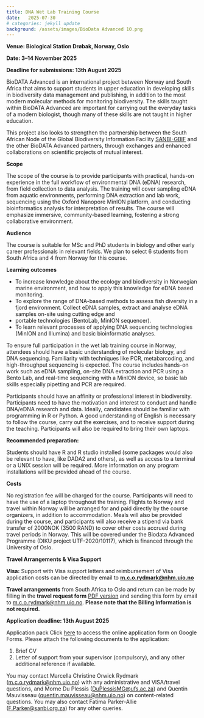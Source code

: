 ```yaml
---
title: DNA Wet Lab Training Course
date:   2025-07-30
# categories: jekyll update
background: /assets/images/BioData Advanced 10.png
---
```


**Venue: Biological Station Drøbak, Norway, Oslo**

**Date: 3–14 November 2025**

**Deadline for submissions: 13th August 2025**

BioDATA Advanced is an international project between Norway and South Africa that aims to support students in upper education in developing skills in biodiversity data management and publishing,
in addition to the most modern molecular methods for monitoring biodiversity. The skills taught within BioDATA Advanced are important for carrying out the everyday tasks of a modern biologist,
though many of these skills are not taught in higher education. 

This project also looks to strengthen the partnership between the South African Node of the 
Global Biodiversity Information Facility [SANBI-GBIF](https://www.sanbi-gbif.org/) and the other BioDATA Advanced partners, through exchanges and 
enhanced collaborations on scientific projects of mutual interest.

**Scope**

The scope of the course is to provide participants with practical, hands-on experience in the full workflow of environmental DNA (eDNA) research, from field collection to data analysis. 
The training will cover sampling eDNA from aquatic environments, performing DNA extraction and lab work, sequencing using the Oxford Nanopore MinION platform, and conducting bioinformatics analysis 
for interpretation of results. The course will emphasize immersive, community-based learning, fostering a strong collaborative environment.

**Audience**

The course is suitable for MSc and PhD students in biology and other early career professionals in relevant fields. We plan to select 6 students from South Africa and 4 from Norway for this course.

**Learning outcomes**

- To increase knowledge about the ecology and biodiversity in Norwegian marine environment, and how to apply this knowledge for eDNA based monitoring.
- To explore the range of DNA-based methods to assess fish diversity in a fjord environment. Collect eDNA samples, extract and analyse eDNA samples on-site using cutting edge and
- portable technologies (BentoLab, MinION sequencer).
- To learn relevant processes of applying DNA sequencing technologies (MinION and IIlumina) and basic bioinformatic analyses.

To ensure full participation in the wet lab training course in Norway, attendees should have a basic understanding of molecular biology, and DNA sequencing. Familiarity with techniques like
PCR, metabarcoding, and high-throughput sequencing is expected. The course includes hands-on work such as eDNA sampling, on-site DNA extraction and PCR using a Bento Lab, and 
real-time sequencing with a MinION device, so basic lab skills especially pipetting and PCR are required.

Participants should have an affinity or professional interest in biodiversity. Participants need to have the motivation and interest to conduct and handle DNA/eDNA research and data. Ideally, candidates should be familiar with programming in R or Python. A good understanding of English is necessary to follow the course, carry out the exercises, and to receive support during the teaching. Participants will also be required to bring their own laptops.

**Recommended preparation:**

Students should have R and R studio installed (some packages would also be relevant to have, like DADA2 and others), as well as access to a terminal or a UNIX session will be required.
More information on any program installations will be provided ahead of the course.

**Costs**

No registration fee will be charged for the course. Participants will need to have the use of a laptop throughout the training. Flights to Norway and travel within Norway will be arranged for and
paid directly by the course organizers, in addition to accommodation. Meals will also be provided during the course, and participants will also receive a stipend via bank transfer of
2000NOK (3500 RAND) to cover other costs accrued during travel periods in Norway. This will be covered under the Biodata Advanced Programme (DIKU project UTF-2020/10117), which is financed 
through the University of Oslo.

**Travel Arrangements & Visa Support**

**Visa:** Support with Visa support letters and reimbursement of Visa application costs can be directed by email to **m.c.o.rydmark@nhm.uio.no**

**Travel arrangements** from South Africa to Oslo and return can be made by filling in the **travel request form** [PDF version](https://www.nhm.uio.no/english/research/projects/biodata-advanced/activities/documents/travel-booking-request-for-uio.pdf) and sending this form by email to m.c.o.rydmark@nhm.uio.no. **Please note that the Billing Information is not required.**

**Application deadline: 13th August 2025**

Application pack Click [here](https://docs.google.com/forms/d/e/1FAIpQLSe9QFjj4N9yg_Iu4NKbKbQZLAl4Cy_fIK_hBTWbicNYEsKxrQ/viewform) to access the online application form on Google Forms. Please attach the following documents to the application:

1. Brief CV
2. Letter of support from your supervisor (compulsory), and any other additional reference if available.


You may contact Marcella Christine Orwick Rydmark (m.c.o.rydmark@nhm.uio.no) with any administrative and VISA/travel questions, and Morne Du Plessis (DuPlessisMG@ufs.ac.za) and Quentin Mauvisseau (quentin.mauvisseau@nhm.uio.no) on content-related questions. 
You may also contact Fatima Parker-Allie (F.Parker@sanbi.org.za) for any other queries.
